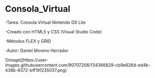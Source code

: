 # Consola_Virtual
<p>-Tarea: Consola Virtual Nintendo DS Lite</p>
<p>-Creado con HTML5 y CSS (Visual Studio Code)</p>
<p>-Métodos FLEX y GRID</p>
<p>-Autor: Daniel Moreno Herrador</p>
![image](https://user-images.githubusercontent.com/90707206/134366829-cb9e626d-ed4b-438b-8372-bff191235037.png)
